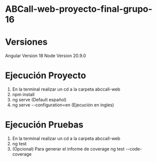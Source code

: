 # ABCall-web-proyecto-final-grupo-16
# Versiones
Angular Version 18
Node Version 20.9.0

# Ejecución Proyecto
1. En la terminal realizar un cd a la carpeta abccall-web
2. npm install
3. ng serve (Default español)
4. ng serve --configuration=en (Ejecución en ingles)

# Ejecución Pruebas
1. En la terminal realizar un cd a la carpeta abccall-web
2. ng test
3. (Opcional) Para generar el informe de coverage ng test --code-coverage